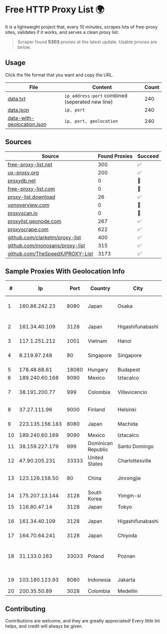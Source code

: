 
# Free HTTP Proxy List 🌍

It is a lightweight project that, every 10 minutes, scrapes lots of free-proxy sites, validates if it works, and serves a clean proxy list.


> Scraper found **5303** proxies at the latest update. Usable proxies are below.

## Usage

Click the file format that you want and copy the URL.


|File|Content|Count|
|----|-------|-----|
|[data.txt](https://raw.githubusercontent.com/themiralay/Proxy-List-World/master/data.txt)|`ip_address:port` combined (seperated new line)|240|
|[data.json](https://raw.githubusercontent.com/themiralay/Proxy-List-World/master/data.json)|`ip, port`|240|
|[data-with-geolocation.json](https://raw.githubusercontent.com/themiralay/Proxy-List-World/master/data-with-geolocation.json)|`ip, port, geolocation`|240|

## Sources

|Source|Found Proxies|Succeed|
|------|-------------|-------|
|[free-proxy-list.net](https://free-proxy-list.net)|300|✅|
|[us-proxy.org](https://www.us-proxy.org)|200|✅|
|[proxydb.net](http://proxydb.net)|0|🚫|
|[free-proxy-list.com](https://free-proxy-list.com/?page=&port=&type%5B%5D=http&type%5B%5D=https&up_time=0&search=Search)|0|🚫|
|[proxy-list.download](https://www.proxy-list.download/HTTP)|26|✅|
|[vpnoverview.com](https://vpnoverview.com/privacy/anonymous-browsing/free-proxy-servers)|0|🚫|
|[proxyscan.io](https://www.proxyscan.io)|0|🚫|
|[proxylist.geonode.com](https://proxylist.geonode.com/api/proxy-list?limit=300&page=1&sort_by=lastChecked&sort_type=desc&protocols=http,https)|267|✅|
|[proxyscrape.com](https://api.proxyscrape.com/v2/?request=displayproxies&protocol=http&timeout=10000&country=all&ssl=all&anonymity=all)|622|✅|
|[github.com/clarketm/proxy-list](https://raw.githubusercontent.com/clarketm/proxy-list/master/proxy-list-raw.txt)|400|✅|
|[github.com/monosans/proxy-list](https://raw.githubusercontent.com/monosans/proxy-list/main/proxies/http.txt)|315|✅|
|[github.com/TheSpeedX/PROXY-List](https://raw.githubusercontent.com/TheSpeedX/PROXY-List/master/http.txt)|3173|✅|


## Sample Proxies With Geolocation Info

|#|Ip|Port|Country|City|Internet Service Provider|
|-|--|----|-------|----|-------------------------|
|1|160.86.242.23|8080|Japan|Osaka|Sony Network Communications Inc|
|2|161.34.40.109|3128|Japan|Higashifunabashi|NTT PC Communications, Inc.|
|3|117.1.251.212|1001|Vietnam|Hanoi|Viettel Corporation|
|4|8.219.97.248|80|Singapore|Singapore|Alibaba Cloud (Singapore) Private Limited|
|5|178.48.68.61|18080|Hungary|Budapest|UPC|
|6|189.240.60.168|9090|Mexico|Iztacalco|Uninet S.A. de C.V.|
|7|38.191.200.77|999|Colombia|Villavicencio|Hola Telecomunicacines Colombia S.A.S|
|8|37.27.111.96|9000|Finland|Helsinki|Hetzner Online GmbH|
|9|223.135.156.183|8080|Japan|Machida|So-net Corporation|
|10|189.240.60.169|9090|Mexico|Iztacalco|Uninet S.A. de C.V.|
|11|38.159.227.179|999|Dominican Republic|Santo Domingo|TELECABLE DOMINICANO, S.A.|
|12|47.90.205.231|33333|United States|Charlottesville|Alibaba.com LLC|
|13|123.126.158.50|80|China|Jinrongjie|China Unicom Beijing Province Network|
|14|175.207.13.144|3128|South Korea|Yongin-si|Korea Telecom|
|15|116.80.47.14|3128|Japan|Tokyo|InfoSphere|
|16|161.34.40.109|3128|Japan|Higashifunabashi|NTT PC Communications, Inc.|
|17|164.70.64.241|3128|Japan|Chiyoda|InfoSphere|
|18|31.133.0.163|33033|Poland|Poznan|Hosteam S.c. Tomasz Groszewski Bartosz Waszak Lukasz Groszewski|
|19|103.180.123.93|8080|Indonesia|Jakarta|PT Indo Telemedia Solusi|
|20|200.35.50.89|3028|Colombia|Medellín|Edatel S.a. E.S.P|



## Contributing

Contributions are welcome, and they are greatly appreciated! Every
little bit helps, and credit will always be given.

